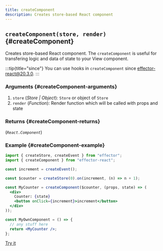 ```yaml
---
title: createComponent
description: Creates store-based React component
---
```


## `createComponent(store, render)` {#createComponent}

Creates store-based React component. The `createComponent` is useful for transfering logic and data of state to your View component.

:::tip{title="since"}
You can use hooks in `createComponent` since [effector-react@20.3.0](https://changelog.effector.dev/#effector-20-3-0).
:::

### Arguments {#createComponent-arguments}

1. `store` (_Store | Object_): `Store` or object of `Store`
2. `render` (_Function_): Render function which will be called with props and state

### Returns {#createComponent-returns}

(_`React.Component`_)

### Example {#createComponent-example}

```jsx
import { createStore, createEvent } from "effector";
import { createComponent } from "effector-react";

const increment = createEvent();

const $counter = createStore(0).on(increment, (n) => n + 1);

const MyCounter = createComponent($counter, (props, state) => (
  <div>
    Counter: {state}
    <button onClick={increment}>increment</button>
  </div>
));

const MyOwnComponent = () => {
  // any stuff here
  return <MyCounter />;
};
```

[Try it](https://share.effector.dev/kJoLGB6g)
